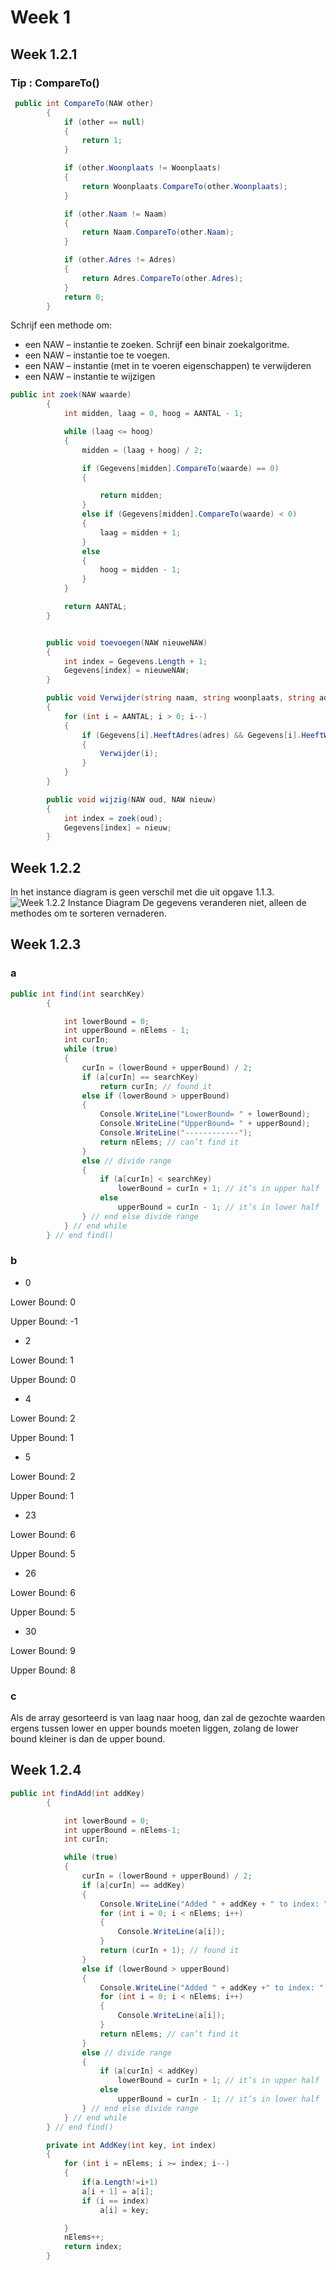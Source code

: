 # Week 1
## Week 1.2.1

### Tip : CompareTo()
```C#
 public int CompareTo(NAW other)
        {
            if (other == null)
            {
                return 1;
            }

            if (other.Woonplaats != Woonplaats)
            {
                return Woonplaats.CompareTo(other.Woonplaats);
            }

            if (other.Naam != Naam)
            {
                return Naam.CompareTo(other.Naam);
            }

            if (other.Adres != Adres)
            {
                return Adres.CompareTo(other.Adres);
            }
            return 0;
        }
```

Schrijf een methode om:
* een NAW – instantie te zoeken. Schrijf een binair zoekalgoritme.
* een NAW – instantie toe te voegen.
* een NAW – instantie (met in te voeren eigenschappen) te verwijderen
* een NAW – instantie te wijzigen

```C#
public int zoek(NAW waarde)
        {
            int midden, laag = 0, hoog = AANTAL - 1;

            while (laag <= hoog)
            {
                midden = (laag + hoog) / 2;

                if (Gegevens[midden].CompareTo(waarde) == 0)
                {

                    return midden;
                }
                else if (Gegevens[midden].CompareTo(waarde) < 0)
                {
                    laag = midden + 1;
                }
                else
                {
                    hoog = midden - 1;
                }
            }

            return AANTAL;
        }


        public void toevoegen(NAW nieuweNAW)
        {
            int index = Gegevens.Length + 1;
            Gegevens[index] = nieuweNAW;
        }

        public void Verwijder(string naam, string woonplaats, string adres)
        {
            for (int i = AANTAL; i > 0; i--)
            {
                if (Gegevens[i].HeeftAdres(adres) && Gegevens[i].HeeftWoonplaats(woonplaats) && Gegevens[i].HeeftNaam(naam))
                {
                    Verwijder(i);
                }
            }
        }

        public void wijzig(NAW oud, NAW nieuw)
        {
            int index = zoek(oud);
            Gegevens[index] = nieuw;
        }
```

## Week 1.2.2
In het instance diagram is geen verschil met die uit opgave 1.1.3.
![ Week 1.2.2 Instance Diagram](http://i.imgur.com/qYMHLmR.jpg)
De gegevens veranderen niet, alleen de methodes om te sorteren vernaderen.

##  Week 1.2.3
### a
```C#
public int find(int searchKey)
        {

            int lowerBound = 0;
            int upperBound = nElems - 1;
            int curIn;
            while (true)
            {
                curIn = (lowerBound + upperBound) / 2;
                if (a[curIn] == searchKey)
                    return curIn; // found it
                else if (lowerBound > upperBound)
                {
                    Console.WriteLine("LowerBound= " + lowerBound);
                    Console.WriteLine("UpperBound= " + upperBound);
                    Console.WriteLine("------------");
                    return nElems; // can’t find it
                }
                else // divide range
                {
                    if (a[curIn] < searchKey)
                        lowerBound = curIn + 1; // it’s in upper half
                    else
                        upperBound = curIn - 1; // it’s in lower half
                } // end else divide range
            } // end while
        } // end find()
```

### b

* 0

Lower Bound: 0

Upper Bound: -1


* 2

Lower Bound: 1

Upper Bound: 0


* 4

Lower Bound: 2

Upper Bound: 1


* 5

Lower Bound: 2

Upper Bound: 1


* 23

Lower Bound: 6

Upper Bound: 5


* 26

Lower Bound: 6

Upper Bound: 5


* 30

Lower Bound: 9

Upper Bound: 8


### c

Als de array gesorteerd is van laag naar hoog, dan zal de gezochte waarden ergens tussen lower en upper bounds moeten liggen, zolang de lower bound kleiner is dan de upper bound.

## Week 1.2.4
```C#
public int findAdd(int addKey)
        {

            int lowerBound = 0;
            int upperBound = nElems-1;
            int curIn;

            while (true)
            {
                curIn = (lowerBound + upperBound) / 2;
                if (a[curIn] == addKey)
                {
                    Console.WriteLine("Added " + addKey + " to index: " + AddKey(addKey, curIn + 1));
                    for (int i = 0; i < nElems; i++)
                    {
                        Console.WriteLine(a[i]);
                    }
                    return (curIn + 1); // found it
                }
                else if (lowerBound > upperBound)
                {
                    Console.WriteLine("Added " + addKey +" to index: " + AddKey(addKey, lowerBound));
                    for (int i = 0; i < nElems; i++)
                    {
                        Console.WriteLine(a[i]);
                    }
                    return nElems; // can’t find it
                }
                else // divide range
                {
                    if (a[curIn] < addKey)
                        lowerBound = curIn + 1; // it’s in upper half
                    else
                        upperBound = curIn - 1; // it’s in lower half
                } // end else divide range
            } // end while
        } // end find()

        private int AddKey(int key, int index)
        {
            for (int i = nElems; i >= index; i--)
            {
                if(a.Length!=i+1)
                a[i + 1] = a[i];
                if (i == index)
                    a[i] = key;

            }
            nElems++;
            return index;
        }
```
